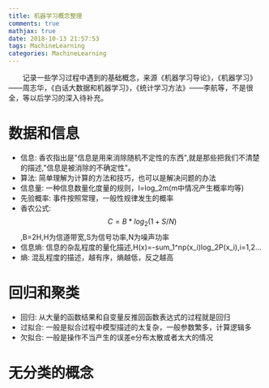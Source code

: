 ```yaml
---
title: 机器学习概念整理
comments: true
mathjax: true
date: 2018-10-13 21:57:53
tags: MachineLearning
categories: MachineLearning
---
```


<meta name="referrer" content="no-referrer" />

　　记录一些学习过程中遇到的基础概念，来源《机器学习导论》，《机器学习》——周志华，《白话大数据和机器学习》，《统计学习方法》——李航等，不是很全，等以后学习的深入待补充。<!--more-->

# 数据和信息
- 信息: 香农指出是"信息是用来消除随机不定性的东西",就是那些把我们不清楚的描述,"信息是被消除的不确定性"。
- 算法: 简单理解为计算的方法和技巧，也可以是解决问题的办法
- 信息量: 一种信息数量化度量的规则，I=log_2m(m中情况产生概率均等)
- 先验概率: 事件按照常理，一般性规律发生的概率
- 香农公式: $$ C = B * log_2(1+S/N) $$,B=2H,H为信道带宽,S为信号功率,N为噪声功率
- 信息熵: 信息的杂乱程度的量化描述,H(x)=-sum_1^np(x_i)log_2P(x_i),i=1,2...
- 熵: 混乱程度的描述，越有序，熵越低，反之越高 

# 回归和聚类
- 回归: 从大量的函数结果和自变量反推回函数表达式的过程就是回归 
- 过拟合: 一般是拟合过程中模型描述的太复杂，一般参数繁多，计算逻辑多
- 欠拟合: 一般是操作不当产生的误差e分布太散或者太大的情况
 

# 无分类的概念


